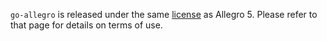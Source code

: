 `go-allegro` is released under the same [license](http://alleg.sourceforge.net/license.html) as Allegro 5. Please refer to that page for details on terms of use.
